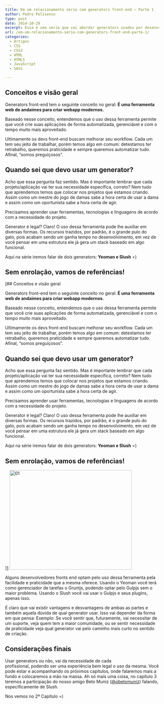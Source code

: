 ```yaml
---
title: Em um relacionamento sério com generators front-end – Parte 1
author: Pedro Polisenso
type: post
date: 2014-10-29
excerpt: Essa é uma série que vai abordar generators usados por desenvolvedores front end no mercado. Um post que vai mostrar desde conceitos até a prática, que convém a nós é o que mais interessa.
url: /em-um-relacionamento-serio-com-generators-front-end-parte-1/
categories:
  - Artigos
  - CSS
  - CSS3
  - HTML
  - HTML5
  - JavaScript
  - SASS

---
```

## Conceitos e visão geral

Generators front-end tem o seguinte conceito no geral: **É uma ferramenta web de andaimes para criar webapp modernos.**

Baseado nesse conceito, entendemos que o uso dessa ferramenta permite que você crie suas aplicações de forma automatizada, gerenciável e com o tempo muito mais aproveitado.

Ultimamente os devs front-end buscam melhorar seu workflow. Cada um tem seu jeito de trabalhar, porém temos algo em comum: detestamos ter retrabalho, queremos praticidade e sempre queremos automatizar tudo. Afinal, “somos preguiçosos”.

## Quando sei que devo usar um generator?

Acho que essa pergunta faz sentido. Mas é importante lembrar que cada projeto/aplicação vai ter sua necessidade específica, correto? Nem tudo que aprendemos temos que colocar nos projetos que estamos criando. Assim como um mestre do jogo de damas sabe a hora certa de usar a dama e assim como um oportunista sabe a hora certa de agir.

Precisamos aprender usar ferramentas, tecnologias e linguagens de acordo com a necessidade do projeto.

Generator é legal? Claro! O uso dessa ferramenta pode lhe auxiliar em diversas formas. Os recursos trazidos, por padrão, é o grande pulo do gato, pois acabam sendo um ganha tempo no desenvolvimento, em vez de você pensar em uma estrutura ele já gera um stack baseado em algo funcional.

Aqui na série iremos falar de dois generators: **Yeoman e Slush** =)

## Sem enrolação, vamos de referências!

[## Conceitos e visão geral

Generators front-end tem o seguinte conceito no geral: **É uma ferramenta web de andaimes para criar webapp modernos.**

Baseado nesse conceito, entendemos que o uso dessa ferramenta permite que você crie suas aplicações de forma automatizada, gerenciável e com o tempo muito mais aproveitado.

Ultimamente os devs front-end buscam melhorar seu workflow. Cada um tem seu jeito de trabalhar, porém temos algo em comum: detestamos ter retrabalho, queremos praticidade e sempre queremos automatizar tudo. Afinal, “somos preguiçosos”.

## Quando sei que devo usar um generator?

Acho que essa pergunta faz sentido. Mas é importante lembrar que cada projeto/aplicação vai ter sua necessidade específica, correto? Nem tudo que aprendemos temos que colocar nos projetos que estamos criando. Assim como um mestre do jogo de damas sabe a hora certa de usar a dama e assim como um oportunista sabe a hora certa de agir.

Precisamos aprender usar ferramentas, tecnologias e linguagens de acordo com a necessidade do projeto.

Generator é legal? Claro! O uso dessa ferramenta pode lhe auxiliar em diversas formas. Os recursos trazidos, por padrão, é o grande pulo do gato, pois acabam sendo um ganha tempo no desenvolvimento, em vez de você pensar em uma estrutura ele já gera um stack baseado em algo funcional.

Aqui na série iremos falar de dois generators: **Yeoman e Slush** =)

## Sem enrolação, vamos de referências!

][1] [<img class="aligncenter wp-image-44906 size-full" src="http://tableless.com.br/wp-content/uploads/2014/10/011.jpg" alt="01" width="400" height="326" srcset="uploads/2014/10/011.jpg 400w, uploads/2014/10/011-170x139.jpg 170w" sizes="(max-width: 400px) 100vw, 400px" />][1]

Alguns desenvolvedores fronts end optam pelo uso dessa ferramenta pela facilidade e praticidade que a mesma oferece. Usando o Yeoman você terá como gerenciador de tarefas o Gruntjs, podendo optar pelo Gulpjs sem o maior problema. Usando o Slush você vai usar o Gulpjs e seus plugins, apenas isso.

É claro que vai existir vantagens e desvantagens de ambas as partes e também aquela dúvida de qual generator usar. Isso vai depender da forma em que pensa: Exemplo: Se você sentir que, futuramente, vai necessitar de um suporte, veja quem tem a maior comunidade, ou se sentir necessidade de praticidade veja qual generator vai pelo caminho mais curto no sentido de criação.

## Considerações finais

Usar generators ou não, vai da necessidade de cada profissional, podendo ser uma experiência bem legal o uso da mesma. Você pode estar e acompanhando os próximos capítulos, onde falaremos mais a fundo e colocaremos a mão na massa. Ah só mais uma coisa, no capítulo 3 teremos a participação do nosso amigo Beto Muniz (<a href="https://twitter.com/obetomuniz" target="_blanck">@obetomuniz</a>) falando, especificamente de Slush.

Nos vemos no 2º Capítulo =)

 [1]: http://tableless.com.br/wp-content/uploads/2014/10/011.jpg